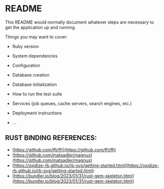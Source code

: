 # README

This README would normally document whatever steps are necessary to get the
application up and running.

Things you may want to cover:

* Ruby version

* System dependencies

* Configuration

* Database creation

* Database initialization

* How to run the test suite

* Services (job queues, cache servers, search engines, etc.)

* Deployment instructions

* ...

## RUST BINDING REFERENCES:
- [https://github.com/ffi/ffi](https://github.com/ffi/ffi)
- [https://github.com/matsadler/magnus](https://github.com/matsadler/magnus)
- [https://oxidize-rb.github.io/rb-sys/getting-started.html](https://oxidize-rb.github.io/rb-sys/getting-started.html)
- [https://bundler.io/blog/2023/01/31/rust-gem-skeleton.html](https://bundler.io/blog/2023/01/31/rust-gem-skeleton.html)
